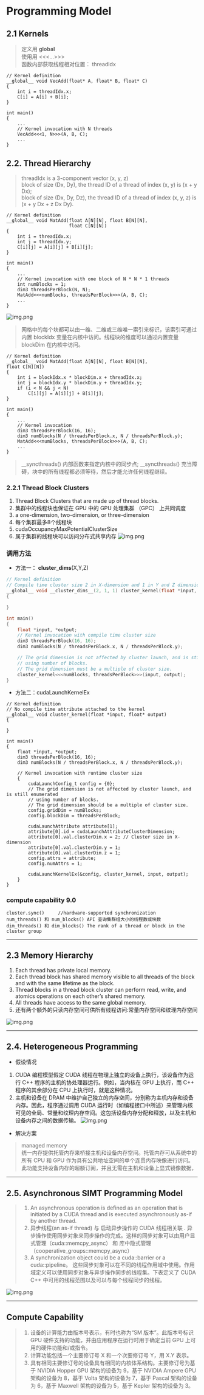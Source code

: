 # Programming Model
## 2.1 Kernels
> 定义用   __global__  
> 使用用  <<<...>>>    
> 函数内部获取线程相对位置： threadIdx

``` 
// Kernel definition
__global__ void VecAdd(float* A, float* B, float* C)
{
    int i = threadIdx.x;
    C[i] = A[i] + B[i];
}

int main()
{
    ...
    // Kernel invocation with N threads
    VecAdd<<<1, N>>>(A, B, C);
    ...
}
```

## 2.2. Thread Hierarchy
> threadIdx is a 3-component vector (x, y, z)  
> block of size (Dx, Dy), the thread ID of a thread of index (x, y) is (x + y Dx);  
> block of size (Dx, Dy, Dz), the thread ID of a thread of index (x, y, z) is (x + y Dx + z Dx Dy).  
> 
``` 
// Kernel definition
__global__ void MatAdd(float A[N][N], float B[N][N],
                       float C[N][N])
{
    int i = threadIdx.x;
    int j = threadIdx.y;
    C[i][j] = A[i][j] + B[i][j];
}

int main()
{
    ...
    // Kernel invocation with one block of N * N * 1 threads
    int numBlocks = 1;
    dim3 threadsPerBlock(N, N);
    MatAdd<<<numBlocks, threadsPerBlock>>>(A, B, C);
    ...
}
```
![img.png](img/2-2.png)
> 网格中的每个块都可以由一维、二维或三维唯一索引来标识，该索引可通过内置 blockIdx 变量在内核中访问。线程块的维度可以通过内置变量 blockDim 在内核中访问。
``` 
// Kernel definition
__global__ void MatAdd(float A[N][N], float B[N][N],
float C[N][N])
{
    int i = blockIdx.x * blockDim.x + threadIdx.x;
    int j = blockIdx.y * blockDim.y + threadIdx.y;
    if (i < N && j < N)
        C[i][j] = A[i][j] + B[i][j];
}

int main()
{
    ...
    // Kernel invocation
    dim3 threadsPerBlock(16, 16);
    dim3 numBlocks(N / threadsPerBlock.x, N / threadsPerBlock.y);
    MatAdd<<<numBlocks, threadsPerBlock>>>(A, B, C);
    ...
}
```
> __syncthreads() 内部函数来指定内核中的同步点; __syncthreads() 充当障碍，块中的所有线程都必须等待，然后才能允许任何线程继续。
### 2.2.1 Thread Block Clusters
1. Thread Block Clusters that are made up of thread blocks.   
2. 集群中的线程块也保证在 GPU 中的 GPU 处理集群 （GPC） 上共同调度
3. a one-dimension, two-dimension, or three-dimension   
4. 每个集群最多8个线程块  
5. cudaOccupancyMaxPotentialClusterSize 
6. 属于集群的线程块可以访问分布式共享内存
![img.png](img/2-2-1.png)

### 调用方法
* 方法一： __cluster_dims__(X,Y,Z)
``` c++
// Kernel definition
// Compile time cluster size 2 in X-dimension and 1 in Y and Z dimension
__global__ void __cluster_dims__(2, 1, 1) cluster_kernel(float *input, float* output)
{

}

int main()
{
    float *input, *output;
    // Kernel invocation with compile time cluster size
    dim3 threadsPerBlock(16, 16);
    dim3 numBlocks(N / threadsPerBlock.x, N / threadsPerBlock.y);

    // The grid dimension is not affected by cluster launch, and is still enumerated
    // using number of blocks.
    // The grid dimension must be a multiple of cluster size.
    cluster_kernel<<<numBlocks, threadsPerBlock>>>(input, output);
} 
```
* 方法二：cudaLaunchKernelEx 
``` 
// Kernel definition
// No compile time attribute attached to the kernel
__global__ void cluster_kernel(float *input, float* output)
{

}

int main()
{
    float *input, *output;
    dim3 threadsPerBlock(16, 16);
    dim3 numBlocks(N / threadsPerBlock.x, N / threadsPerBlock.y);

    // Kernel invocation with runtime cluster size
    {
        cudaLaunchConfig_t config = {0};
        // The grid dimension is not affected by cluster launch, and is still enumerated
        // using number of blocks.
        // The grid dimension should be a multiple of cluster size.
        config.gridDim = numBlocks;
        config.blockDim = threadsPerBlock;

        cudaLaunchAttribute attribute[1];
        attribute[0].id = cudaLaunchAttributeClusterDimension;
        attribute[0].val.clusterDim.x = 2; // Cluster size in X-dimension
        attribute[0].val.clusterDim.y = 1;
        attribute[0].val.clusterDim.z = 1;
        config.attrs = attribute;
        config.numAttrs = 1;

        cudaLaunchKernelEx(&config, cluster_kernel, input, output);
    }
} 

```

### compute capability 9.0
``` 
cluster.sync()     //hardware-supported synchronization 
num_threads() 和 num_blocks() API 查询集群组大小的线程数或块数
dim_threads() 和 dim_blocks() The rank of a thread or block in the cluster group 
```


---

## 2.3 Memory Hierarchy
1.  Each thread has private local memory. 
2.  Each thread block has shared memory visible to all threads of the block and with the same lifetime as the block. 
3. Thread blocks in a thread block cluster can perform read, write, and atomics operations on each other’s shared memory. 
4. All threads have access to the same global memory.
5. 还有两个额外的只读内存空间可供所有线程访问:常量内存空间和纹理内存空间

![img.png](img/2-3-1.png)


---
## 2.4. Heterogeneous Programming

* 假设情况
1. CUDA 编程模型假定 CUDA 线程在物理上独立的设备上执行，该设备作为运行 C++ 程序的主机的协处理器运行。例如，当内核在 GPU 上执行，而 C++ 程序的其余部分在 CPU 上执行时，就是这种情况。 
2. 主机和设备在 DRAM 中维护自己独立的内存空间，分别称为主机内存和设备内存。因此，程序通过调用 CUDA 运行时（如编程接口中所述）来管理内核可见的全局、常量和纹理内存空间。这包括设备内存分配和释放，以及主机和设备内存之间的数据传输。
![img.png](img/2-4-1.png)
* 解决方案
> managed memory  
> 统一内存提供托管内存来桥接主机和设备内存空间。托管内存可从系统中的所有 CPU 和 GPU 作为具有公共地址空间的单个连贯内存映像进行访问。此功能支持设备内存的超额订阅，并且无需在主机和设备上显式镜像数据，

--- 

## 2.5.  Asynchronous SIMT Programming Model
> 1. An asynchronous operation is defined as an operation that is initiated by a CUDA thread and is executed asynchronously as-if by another thread.  
> 2. 异步线程(an as-if thread) 与 启动异步操作的 CUDA 线程相关联 . 异步操作使用同步对象来同步操作的完成。这样的同步对象可以由用户显式管理（cuda::memcpy_async） 和 库中隐式管理（cooperative_groups::memcpy_async）  
> 3. A synchronization object could be a cuda::barrier or a cuda::pipeline。 这些同步对象可以在不同的线程作用域中使用。作用域定义可以使用同步对象与异步操作同步的线程集。下表定义了 CUDA C++ 中可用的线程范围以及可以与每个线程同步的线程。
> 
![img.png](img/2-5-1.png)

--- 

##  Compute Capability
> 1. 设备的计算能力由版本号表示，有时也称为“SM 版本”。此版本号标识 GPU 硬件支持的功能，并由应用程序在运行时用于确定当前 GPU 上可用的硬件功能和/或指令。  
> 2. 计算功能包括一个主要修订号 X 和一个次要修订号 Y，用 X.Y 表示。  
> 3. 具有相同主要修订号的设备具有相同的内核体系结构。主要修订号为基于 NVIDIA Hopper GPU 架构的设备为 9，基于 NVIDIA Ampere GPU 架构的设备为 8，基于 Volta 架构的设备为 7，基于 Pascal 架构的设备为 6，基于 Maxwell 架构的设备为 5，基于 Kepler 架构的设备为 3。  




